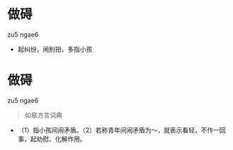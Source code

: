 # 做碍
zu5 ngae6
- 起纠纷，闹别扭，多指小孩

# 做碍
zu5 ngae6
> 如皋方言词典
- （1）指小孩间闹矛盾。（2）若称青年间闹矛盾为～，就表示看轻，不作一回事，起劝慰、化解作用。
